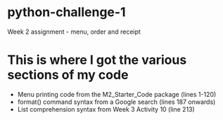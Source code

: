 # python-challenge-1
Week 2 assignment - menu, order and receipt

# This is where I got the various sections of my code
* Menu printing code from the M2_Starter_Code package (lines 1-120)
* format() command syntax from a Google search (lines 187 onwards)
* List comprehension syntax from Week 3 Activity 10 (line 213)
